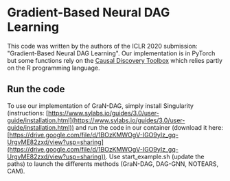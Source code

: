 # Gradient-Based Neural DAG Learning

This code was written by the authors of the ICLR 2020 submission: "Gradient-Based Neural DAG Learning". 
Our implementation is in PyTorch but some functions rely on the 
[Causal Discovery Toolbox](https://diviyan-kalainathan.github.io/CausalDiscoveryToolbox/html/index.html) which relies 
partly on the R programming language. 

## Run the code
To use our implementation of GraN-DAG, simply install Singularity (instructions: [https://www.sylabs.io/guides/3.0/user-guide/installation.html](https://www.sylabs.io/guides/3.0/user-guide/installation.html)) 
and run the code in our container (download it here: [https://drive.google.com/file/d/1BOzKMWOgV-IGO9yIz_gq-UrgvME82zxd/view?usp=sharing](https://drive.google.com/file/d/1BOzKMWOgV-IGO9yIz_gq-UrgvME82zxd/view?usp=sharing)). Use start_example.sh (update the paths) to launch the differents methods (GraN-DAG, DAG-GNN, NOTEARS, CAM).
